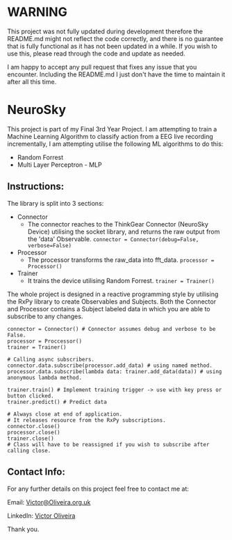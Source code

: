 # WARNING

This project was not fully updated during development therefore the README.md might not reflect the code correctly, and there is no guarantee that is fully functional as it has not been updated in a while. If you wish to use this, please read through the code and update as needed.

I am happy to accept any pull request that fixes any issue that you encounter. Including the README.md I just don't have the time to maintain it after all this time.




# NeuroSky

This project is part of my Final 3rd Year Project. I am attempting to train a Machine Learning Algorithm to classify
action from a EEG live recording incrementally, I am attempting utilise the following ML algorithms to do this:

 - Random Forrest
 - Multi Layer Perceptron - MLP

## Instructions:

The library is split into 3 sections:
- Connector
    - The connector reaches to the ThinkGear Connector (NeuroSky Device) utilising the socket library, and returns the raw output from the 'data' Observable.
    `connector = Connector(debug=False, verbose=False)`
- Processor
    - The processor transforms the raw_data into fft_data. `processor = Processor()`
- Trainer
    - It trains the device utilising Random Forrest. `trainer = Trainer()`

The whole project is designed in a reactive programming style by utilising the RxPy library to 
create Observables and Subjects. Both the Connector and Processor contains a Subject labeled data in which
you are able to subscribe to any changes.

```
connector = Connector() # Connector assumes debug and verbose to be False.
processor = Proccessor()
trainer = Trainer()

# Calling async subscribers.
connector.data.subscribe(processor.add_data) # using named method.
processor.data.subscribe(lambda data: trainer.add_data(data)) # using anonymous lambda method. 

trainer.train() # Implement training trigger -> use with key press or button clicked.
trainer.predict() # Predict data

# Always close at end of application.
# It releases resource from the RxPy subscriptions.
connector.close()
processor.close()
trainer.close()
# Class will have to be reassigned if you wish to subscribe after calling close.
```
 
## Contact Info:
For any further details on this project feel free to contact me at:

Email: Victor@Oliveira.org.uk

LinkedIn: [Victor Oliveira](https://www.linkedin.com/in/vcoliveira)

Thank you.
